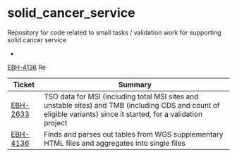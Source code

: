 # solid_cancer_service
Repository for code related to small tasks / validation work for supporting solid cancer service

 -
[EBH-4136](https://cuhbioinformatics.atlassian.net/browse/EBH-4136) Re

|  Ticket   |   Summary   |
|   ---     |     ---     |
| [EBH-2633] | TSO data for MSI (including total MSI sites and unstable sites) and TMB (including CDS and count of eligible variants) since it started, for a validation project |
| [EBH-4136] | Finds and parses out tables from WGS supplementary HTML files and aggregates into single files |


[EBH-2633]: https://cuhbioinformatics.atlassian.net/browse/EBH-2633
[EBH-4136]: https://cuhbioinformatics.atlassian.net/browse/EBH-4136
